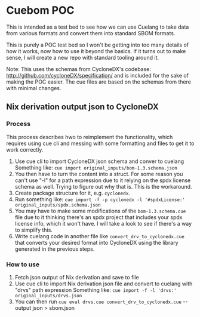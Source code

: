 # Cuebom POC

This is intended as a test bed to see how we can use Cuelang to take data from various formats and convert them into standard SBOM formats.

This is purely a POC test bed so I won't be getting into too many details of how it works, now how to use it beyond the basics. If it turns out to make sense, I will create a new repo with standard tooling around it.

Note: This uses the schemas from CycloneDX's codebase: http://github.com/cycloneDX/specification/ and is included for the sake of making the POC easier. The cue files are based on the schemas from there with minimal changes.

## Nix derivation output json to CycloneDX

### Process

This process describes hwo to reimplement the functionality, which requires using cue cli and messing with some formatting and files to get it to work correctly.

1. Use cue cli to import CycloneDX json schema and conver to cuelang
   Something like: `cue import original_inputs/bom-1.3.schema.json`
2. You then have to turn the content into a struct. For some reason you can't use "-l" for a path expression due to it relying on the spdx license schema as well. Trying to figure out why that is. This is the workaround.
3. Create package structure for it, e.g. `cyclonedx`.
4. Run something like: `cue import -f -p cyclonedx -l '#spdxLicense:' original_inputs/spdx.schema.json`
5. You may have to make some modifications of the `bom-1.3.schema.cue` file due to it thinking there's an spdx project that includes your spdx license info, which it won't have. I will take a look to see if there's a way to simplify this.
6. Write cuelang code in another file like `convert_drv_to_cyclonedx.cue` that converts your desired format into CycloneDX using the library generated in the previous steps.

### How to use

1. Fetch json output of Nix derivation and save to file
2. Use cue cli to import Nix derivation json file and convert to cuelang with "drvs" path expression
   Something like: `cue import -f -l 'drvs:' original_inputs/drvs.json`
3. You can then run `cue eval drvs.cue convert_drv_to_cyclonedx.cue` --output json > sbom.json
